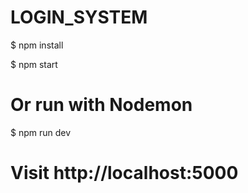 # LOGIN_SYSTEM
$ npm install

$ npm start
# Or run with Nodemon
$ npm run dev

# Visit http://localhost:5000

